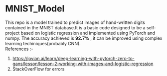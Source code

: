 # MNIST_Model
This repo is a model trained to predict images of hand-written digits contained in the MNIST database.It is a basic code designed to be a self-project based on logistic regression and implemented using PyTorch and numpy. The accuracy achieved is **92.7%** , it can be improved using complex learning techiniques(probably CNN).  
References :-
1. https://jovian.ai/learn/deep-learning-with-pytorch-zero-to-gans/lesson/lesson-2-working-with-images-and-logistic-regression
2. StackOverFlow for errors
